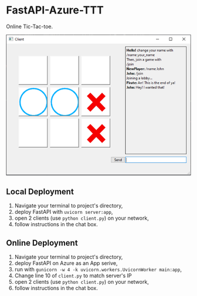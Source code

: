 # FastAPI-Azure-TTT
 Online Tic-Tac-toe.
 
![](media/image1.png)  


## Local Deployment
1.  Navigate your terminal to project's directory,
2.  deploy FastAPI with `uvicorn server:app`,
4.  open 2 clients (use `python client.py`) on your network,
5.  follow instructions in the chat box.

## Online Deployment
1.  Navigate your terminal to project's directory,
2.  deploy FastAPI on Azure as an App serive,
3.  run with `gunicorn -w 4 -k uvicorn.workers.UvicornWorker main:app`,
4.  Change line 10 of `client.py` to match server's IP
5.  open 2 clients (use `python client.py`) on your network,
6.  follow instructions in the chat box.

